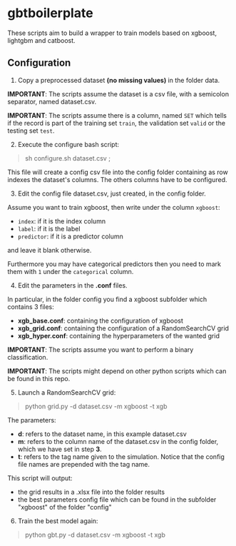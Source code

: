 # gbtboilerplate

These scripts aim to build a wrapper to train models based on xgboost, lightgbm and catboost.

## Configuration

1. Copy a preprocessed dataset **(no missing values)** in the folder data. 

**IMPORTANT**: The scripts assume the dataset is a csv file, with a semicolon separator, named dataset.csv.

**IMPORTANT**: The scripts assume there is a column, named ```SET``` which tells if the record is part of the training set ```train```, 
the validation set ```valid``` or the testing set ```test```.

2. Execute the configure bash script:

> sh configure.sh dataset.csv ;

This file will create a config csv file into the config folder containing as row indexes the dataset's columns.
The others columns have to be configured.

3. Edit the config file dataset.csv, just created, in the config folder.

Assume you want to train xgboost, then write under the column ```xgboost```:
- ```index```: if it is the index column
- ```label```: if it is the label
- ```predictor```: if it is a predictor column

and leave it blank otherwise.

Furthermore you may have categorical predictors then you need to mark them with ```1``` under the ```categorical``` column. 

4. Edit the parameters in the **.conf** files.

In particular, in the folder config you find a xgboost subfolder which contains 3 files:
- **xgb_base.conf**: containing the configuration of xgboost
- **xgb_grid.conf**: containing the configuration of a RandomSearchCV grid
- **xgb_hyper.conf**: containing the hyperparameters of the wanted grid

**IMPORTANT**: The scripts assume you want to perform a binary classification.

**IMPORTANT**: The scripts might depend on other python scripts which can be found in this repo.

5. Launch a RandomSearchCV grid:

> python grid.py -d dataset.csv -m xgboost -t xgb

The parameters:
- **d**: refers to the dataset name, in this example dataset.csv
- **m**: refers to the column name of the dataset.csv in the config folder, which we have set in step **3**.
- **t**: refers to the tag name given to the simulation. Notice that the config file names are prepended with the tag name.

This script will output:
- the grid results in a .xlsx file into the folder results
- the best parameters config file which can be found in the subfolder "xgboost" of the folder "config"

6. Train the best model again:

> python gbt.py -d dataset.csv -m xgboost -t xgb